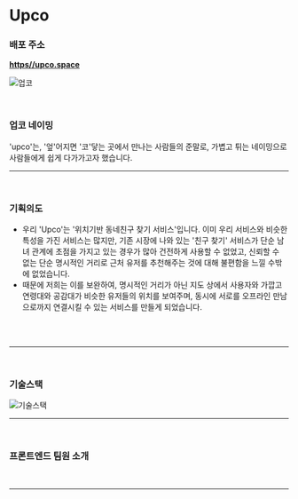 # **Upco**

### 배포 주소

**[https//upco.space](https://upco.space)**
<br>

![업코](https://img1.daumcdn.net/thumb/R1280x0/?scode=mtistory2&fname=https%3A%2F%2Fblog.kakaocdn.net%2Fdn%2FGmfpW%2Fbtr744UE9p6%2FLrJST6j0fpzxvwVe1KYkv1%2Fimg.png)

<br>

### 업코 네이밍

'upco'는, '엎'어지면 '코'닿는 곳에서 만나는 사람들의 준말로,
가볍고 튀는 네이밍으로 사람들에게 쉽게 다가가고자 했습니다.
<br><hr><br>

### 기획의도

- 우리 'Upco'는 '위치기반 동네친구 찾기 서비스'입니다. 이미 우리 서비스와 비슷한 특성을 가진 서비스는 많지만, 기존 시장에 나와 있는 '친구 찾기' 서비스가 단순 남녀 관계에 초점을 가지고 있는 경우가 많아 건전하게 사용할 수 없었고, 신뢰할 수 없는 단순 명시적인 거리로 근처 유저를 추천해주는 것에 대해 불편함을 느낄 수밖에 없었습니다.
- 때문에 저희는 이를 보완하여, 명시적인 거리가 아닌 지도 상에서 사용자와 가깝고 연령대와 공감대가 비슷한 유저들의 위치를 보여주며, 동시에 서로를 오프라인 만남으로까지 연결시킬 수 있는 서비스를 만들게 되었습니다.
  <br><br>

<br><hr><br>

### 기술스택

![기술스택](https://img1.daumcdn.net/thumb/R1280x0/?scode=mtistory2&fname=https%3A%2F%2Fblog.kakaocdn.net%2Fdn%2FyhzQI%2Fbtr725mBy5N%2F1JJTfOTFpPeI9KMcdkUmgk%2Fimg.png)
<br><hr><br>

### 프론트엔드 팀원 소개

<br><hr><br>
